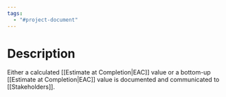 ```yaml
---
tags:
  - "#project-document"
---
```

# Description
Either a calculated [[Estimate at Completion|EAC]] value or a bottom-up [[Estimate at Completion|EAC]] value is documented and communicated to [[Stakeholders]].
